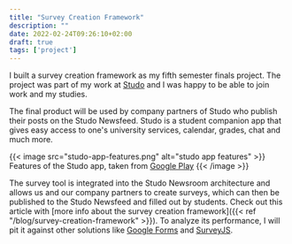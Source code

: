 ```yaml
---
title: "Survey Creation Framework"
description: ""
date: 2022-02-24T09:26:10+02:00
draft: true
tags: ['project']
---
```


<!-- 
- screenshots with feature lists
- development progress
 -->

I built a survey creation framework as my fifth semester finals project. The project was part of my work at [Studo](https://studo.com/) and I was happy to be able to join work and my studies.

The final product will be used by company partners of Studo who publish their posts on the Studo Newsfeed. Studo is a student companion app that gives easy access to one's university services, calendar, grades, chat and much more.

{{< image src="studo-app-features.png" alt="studo app features" >}}
Features of the Studo app, taken from [Google Play](https://play.google.com/store/apps/details?id=com.moshbit.studo)
{{< /image >}}

The survey tool is integrated into the Studo Newsroom architecture and allows us and our company partners to create surveys, which can then be published to the Studo Newsfeed and filled out by students. Check out this article with [more info about the survey creation framework]({{< ref "/blog/survey-creation-framework" >}}). To analyze its performance, I will pit it against other solutions like [Google Forms](https://forms.google.com/) and [SurveyJS](https://surveyjs.io/).